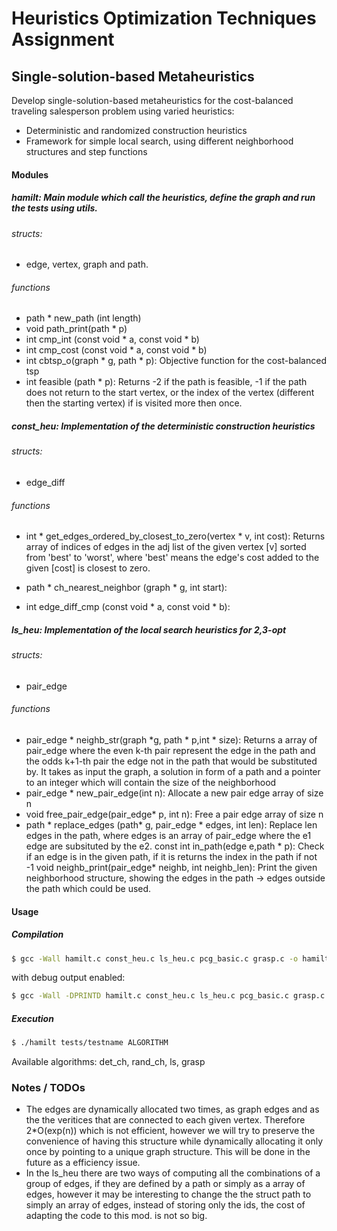 # Heuristics Optimization Techniques Assignment
## Single-solution-based Metaheuristics

Develop single-solution-based metaheuristics for the cost-balanced traveling salesperson problem using varied heuristics: 
 - Deterministic and randomized construction heuristics
 - Framework for simple local search, using different neighborhood structures and step functions

####  Modules
##### hamilt: Main module which call the heuristics, define the graph and run the tests using utils.   
###### structs: 
- edge, vertex, graph and path.
###### functions
- path * new_path (int length)
- void path_print(path * p)
- int cmp_int (const void * a, const void * b)
- int cmp_cost (const void * a, const void * b)
- int cbtsp_o(graph * g, path * p):
Objective function for the cost-balanced tsp
- int feasible (path * p):
Returns -2 if the path is feasible, -1 if the path does not return to the start vertex, or the index of the vertex (different then the starting vertex) if is visited more then once.

##### const_heu: Implementation of the deterministic construction heuristics
###### structs: 
- edge_diff
###### functions
 - int * get_edges_ordered_by_closest_to_zero(vertex * v, int cost): 
Returns array of indices of edges in the adj list of the given vertex [v]
sorted from 'best' to 'worst', where 'best' means the edge's cost added
to the given [cost] is closest to zero.

- path * ch_nearest_neighbor (graph * g, int start):
- int edge_diff_cmp (const void * a, const void * b):

##### ls_heu: Implementation of the local search heuristics for 2,3-opt
###### structs: 
- pair_edge
###### functions
 - pair_edge * neighb_str(graph *g, path * p,int * size): Returns a array of pair_edge where the even k-th pair represent the edge in the path and the odds k+1-th pair the edge not in the path that would be substituted by. It takes as input the graph, a solution in form of a path and a pointer to an integer which will contain the size of the neighborhood
 - pair_edge * new_pair_edge(int n): Allocate a new pair edge array of size n
 - void free_pair_edge(pair_edge* p, int n): Free a pair edge array of size n
 - path * replace_edges (path* g, pair_edge * edges, int len): Replace len edges in the path, where edges is an array of pair_edge where the e1 edge are subsituted by the e2.
const int in_path(edge e,path * p): Check if an edge is in the given path, if it is returns the index in the path if not -1
void neighb_print(pair_edge* neighb, int neighb_len): Print the given neighborhood structure, showing the edges in the path -> edges outside the path which could be used.

####  Usage
##### Compilation
```sh
$ gcc -Wall hamilt.c const_heu.c ls_heu.c pcg_basic.c grasp.c -o hamilt
```

with debug output enabled:
```sh
$ gcc -Wall -DPRINTD hamilt.c const_heu.c ls_heu.c pcg_basic.c grasp.c -o hamilt
```
##### Execution
```sh
$ ./hamilt tests/testname ALGORITHM
```
Available algorithms: det_ch, rand_ch, ls, grasp
### Notes / TODOs
- The edges are dynamically allocated two times, as graph edges and as the the veritices that are connected to each given vertex. Therefore 2*O(exp(n)) which is not efficient, however we will try to preserve the convenience of having this structure while dynamically allocating it only once by pointing to a unique graph structure. This will be done in the future as a efficiency issue.
- In the ls_heu there are two ways of computing all the combinations of a group of edges, if they are defined by a path or simply as a array of edges, however it may be interesting to change the the struct path to simply an array of edges, instead of storing only the ids, the cost of adapting the code to this mod. is not so big.

